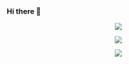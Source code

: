 ### Hi there 👋

<!--
[![GitHub Streak](https://streak-stats.demolab.com?user=maximiliananzinger&theme=vision-friendly-dark)](https://git.io/streak-stats)
-->
<p align="center">
  <img src="https://github-readme-streak-stats-eight.vercel.app/?user=maximiliananzinger&theme=vision-friendly-dark" />
</p>

<!--
![Top Langs](https://github-readme-stats.vercel.app/api/top-langs/?username=maximiliananzinger&layout=compact&theme=vision-friendly-dark)
-->
<p align="center">
  <img src="https://github-readme-stats.vercel.app/api/top-langs/?username=maximiliananzinger&layout=compact&theme=vision-friendly-dark" />
</p>

<!--
[![trophy](https://github-profile-trophy.vercel.app/?username=maximiliananzinger&theme=juicyfresh&no-bg=true)](https://github.com/ryo-ma/github-profile-trophy)
-->
<p align="center">
  <img src="https://github-profile-trophy.vercel.app/?username=maximiliananzinger&theme=juicyfresh&no-bg=true" />
</p>


<!--
**MaximilianAnzinger/MaximilianAnzinger** is a ✨ _special_ ✨ repository because its `README.md` (this file) appears on your GitHub profile.

Here are some ideas to get you started:

- 🔭 I’m currently working on ...
- 🌱 I’m currently learning ...
- 👯 I’m looking to collaborate on ...
- 🤔 I’m looking for help with ...
- 💬 Ask me about ...
- 📫 How to reach me: ...
- 😄 Pronouns: ...
- ⚡ Fun fact: ...
-->
